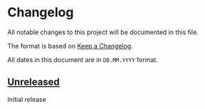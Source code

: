 # Changelog

All notable changes to this project will be documented in this file.

The format is based on [Keep a Changelog](https://keepachangelog.com/en/0.9.0/).

All dates in this document are in `DD.MM.YYYY` format.

## [Unreleased]

Initial release

[Unreleased]: https://github.com/namedun/syslog_fc/tree/master
